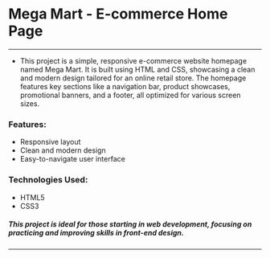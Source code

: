 # Mega Mart - E-commerce Home Page
---
* This project is a simple, responsive e-commerce website homepage named Mega Mart. It is built using HTML and CSS, showcasing a clean and modern design tailored for an online retail store. The homepage features key sections like a navigation bar, product showcases, promotional banners, and a footer, all optimized for various screen sizes.

### Features:

* Responsive layout
* Clean and modern design
* Easy-to-navigate user interface

### Technologies Used:

* HTML5
* CSS3
  
##### This project is ideal for those starting in web development, focusing on practicing and improving skills in front-end design.
---
